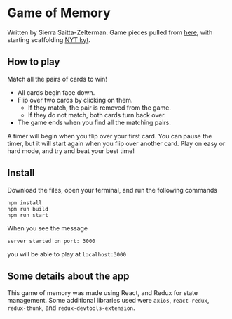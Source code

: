 # Game of Memory
Written by Sierra Saitta-Zelterman. Game pieces pulled from [here](https://web-code-test-dot-nyt-games-prd.appspot.com/cards.json), with starting scaffolding [NYT kyt](https://github.com/NYTimes/kyt). 

## How to play

Match all the pairs of cards to win!

* All cards begin face down.
* Flip over two cards by clicking on them.
  * If they match, the pair is removed from the game.
  * If they do not match, both cards turn back over.
* The game ends when you find all the matching pairs.

A timer will begin when you flip over your first card. You can pause the timer, but it will start again when you flip over another card. Play on easy or hard mode, and try and beat your best time!

## Install

Download the files, open your terminal, and run the following commands

```
npm install 
npm run build
npm run start 
```

When you see the message 
```
server started on port: 3000
```
you will be able to play at `localhost:3000`

## Some details about the app

This game of memory was made using React, and Redux for state management. Some additional libraries used were `axios`, `react-redux`, `redux-thunk`, and `redux-devtools-extension`. 
